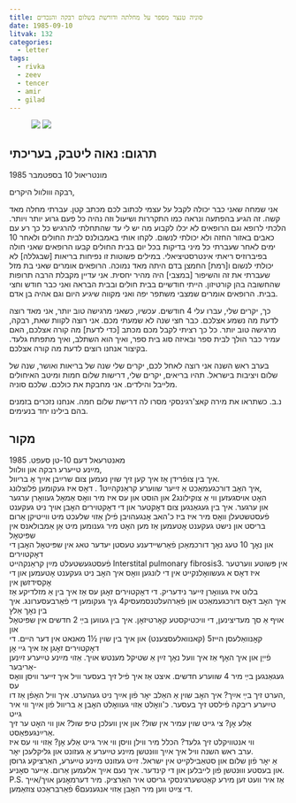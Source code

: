 ```yaml
---
title: סוניה טנצר מספר על מחלתה ודורשת בשלום רבקה והנכדים
date: 1985-09-10
litvak: 132
categories:
  - letter
tags:
  - rivka
  - zeev
  - tencer
  - amir
  - gilad
---
```


<figure class="half">
    <a  href="/pupko-papers/assets/images/1985-09-11-tencer-1.jpg">
    <img src="/pupko-papers/assets/images/1985-09-11-tencer-1.jpg"></a>
    <a  href="/pupko-papers/assets/images/1985-09-10-montreal.jpg">
    <img src="/pupko-papers/assets/images/1985-09-10-montreal.jpg"></a>
</figure>

## תרגום: נאוה ליטבק, בעריכתי
מונטריאול  10 בספטמבר 1985  

רבקה ווולוול היקרים,

אני שמחה שאני כבר יכולה לקבל על עצמי לכתוב לכם מכתב קטן.
עברתי מחלה מאד קשה. זה הגיע בהפתעה ונראה כמו התקררות ושיעול וזה נהיה כל
פעם גרוע יותר ויותר. הלכתי לרופא וגם הרופאים לא יכלו לקבוע מה יש לי עד שהתחלתי להרגיש כל
כך רע עם כאבים באזור החזה ולא יכולתי לנשום. לקחו אותי באמבולנס לבית החולים ולאחר 10
ימים לאחר שעברתי כל מיני בדיקות בכל יום בבית החולים קבעו הרופאים שאני חולה בפיברוזיס
ריאתי אינטרסטיציאלי. במילים פשוטות זו נפיחות בריאות [שבגללה] לא יכולתי לנשום ו[רמת]
החמצן בדם היתה מאד נמוכה. הרופאים אומרים שאני בת מזל שעברתי את זה והשיפור [במצבי]
היה מהיר יחסית. אני עדיין מקבלת הרבה תרופות שהחשובה בהן קורטיזון.
הייתי חודשיים בבית חולים ובבית הבראה ואני כבר חודש וחצי בבית. הרופאים אומרים שמצבי
משתפר יפה ואני מקווה שיגיע היום וגם אהיה בן אדם.

כך, יקרים שלי, עברו עלי 4 חודשים. עכשיו, כשאני מרגישה טוב יותר, אני מאד רוצה לדעת
מה נשמע אצלכם. כבר חצי שנה לא שמעתי מכם. אני רוצה לקוות שאת, רבקה, מרגישה טוב יותר.
כל כך רציתי לקבל מכם מכתב [כדי לדעת] מה קורה אצלכם, האם עמיר כבר הולך
לבית ספר ובאיזה סוג בית ספר, ואיך הוא השתלב, ואיך מתפתח גלעד.
בקיצור אנחנו רוצים לדעת מה קורה אצלכם.

בערב ראש השנה אני רוצה לאחל לכם, יקרים שלי שנה של בריאות ואושר, שנה של שלום ויציבות
בישראל. תהיו בריאים, יקרים שלי, דרישות שלום חמות ומיטב האיחולים מלייבל והילדים.
אני מחבקת את כולכם. שלכם סוניה.

נ.ב. כשתראו את מירה קאצ'רגינסקי מסרו לה דרישת שלום חמה. אנחנו נזכרים בזמנים בהם בילינו
יחד בנעימים.


## מקור
מאנטרעאל דעם 10-טן סעפט. 1985  
מײַנע טײערע רבקה און וולוול,  
איך בין צופֿרידן אַז איך קען זיך שוין נעמען צום שרײַבן אײַך אַ בריוול.  
איך האׇב דורכגעמאַכט אַ זייער שווערע קראַנקהײַט1 . דאׇס איז געקומען פׄלוצלונג,  
האׇט אויסגעזען ווי אַ צוקילונג2 און הוסט און עס איז מיר וואׇס אַמאׇל געוואׇרן ערגער  
און ערגער. איך בין געגאַנגען צום דאׇקטער און די דאׇקטוירים האׇבן אויך ניט געקענט  
פֿעסטשטעלן וואׇס מיר איז ביז כ'האב אׇנגעהויבן פֿילן אַזוי שלעכט מיט ווייטיקן אַרום  
בריסט און נישט געקענט אׇטעמען אַז מען האׇט מיר גענומען מיט אַן אַמבולאנס אין שפּיטאׇל  
און נאׇך 10 טעג נאׇך דורכמאַכן פֿאַרשיידענע טעסטן יעדער טאג אין שפּיטאׇל האׇבן די דאׇקטוירים  
פֿעסטגעשטעלט מײַן קראַנקהײט Interstital pulmonary fibrosis3. אין פּשוטע ווערטער  
איז דאׇס א געשוואׇלנקײט אין די לונגען וואׇס איך האׇב ניט געקענט אׇטעמען און די אׇקסידזשן אין  
בלוט איז געוואׇרן זייער נידעריק. די דאׇקטוירים זאׇגן עס אַז איך בין אַ מזלדיקע אַז  
איך האׇב דאׇס דורכגעמאַכט און פֿאַרהעלטנסמעסיק4 גיך געקומען די פֿאַרבעסערונג. איך בין נאׇך אַלץ  
אויף אַ סך מעדיצינען, די וויכטיקסטע קאׇרטיזאׇן. איך בין געווען בײַ 2 חדשים אין שפּיטאׇל און  
קאׇנוואַלעסן הייז5 (קאנוואלעסצענט) און איך בין שוין ½1 מאנאט אין דער היים. די דאׇקטוירים זאׇגן אַז איך גיי אׇן  
פֿייַן און איך האׇף אַז איך וועל נאׇך זײַן אַ שטיקל מענטש אויך. אַזוי מײַנע טײַערע זײַנען אַריבער-  
געגאַנגען בײַ מיר 4 שווערע חדשים. איצט אַז איך פֿיל זיך בעסער וויל איך זייער וויסן וואׇס עס  
הערט זיך בײַ אײַך? איך האׇב שוין אַ האַלב יאׇר פֿון אײַך ניט געהערט. איך וויל האׇפֿן אַז דו,  
טײַערע ריבקה פֿילסט זיך בעסער. כ'וואׇלט אַזוי געוואׇלט האׇבן אַ בריוול פֿון אײַך ווי איר גייט  
אַלע אׇן? צי גייט שוין עמיר אין שול? און אין וועלכן טיפּ שול? און ווי האׇט ער זיך אַרײַנגעפּאַסט.  
ווי אנטוויקלט זיך גלעד? הכלל מיר ווילן וויסן ווי איר גייט אַלע אׇן? אַזוי ווי עס איז  
ערב ראש השנה וויל איך אײַך וווּנטשן מײַנע טײַערע אַ געזונט און גליקלעכן יאׇר.  
אַ יאׇר פֿון שלום און סטאַבילקייט אין ישראל. זײַט געזונט מײַנע טײַערע, האַרציקע גרוסן  
און בעסטע וווּנטשן פֿון לייבלען און די קינדער. איך נעם אײַך אלעמען אַרום. אַײער סאׇניע.  
P.S.  אַז איר וועט זען מירע קאַטשערגינסקי גריסט איר האַרציק. מיר דערמאׇנען אויך/אייך  
די צײַט ווען מיר האׇבן אַזוי אנגענעם6 פֿאַרבראַכט צוזאַמען.  


